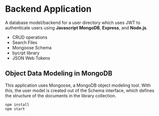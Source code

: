 # Backend Application
A database model/backend for a user directory which uses JWT to authenticate users using **Javascript**  **MongoDB**, **Express**, and **Node.js**. 
- CRUD operations
- Search Files
- Mongoose Schema
- bycrpt library
- JSON Web Tokens

## Object Data Modeling in MongoDB
This application uses Mongoose, a MongoDB object modeling tool. With this, the user model is created out of the Schema interface, which defines the structure of the documents in the library collection.

```
npm install
npm start
```

